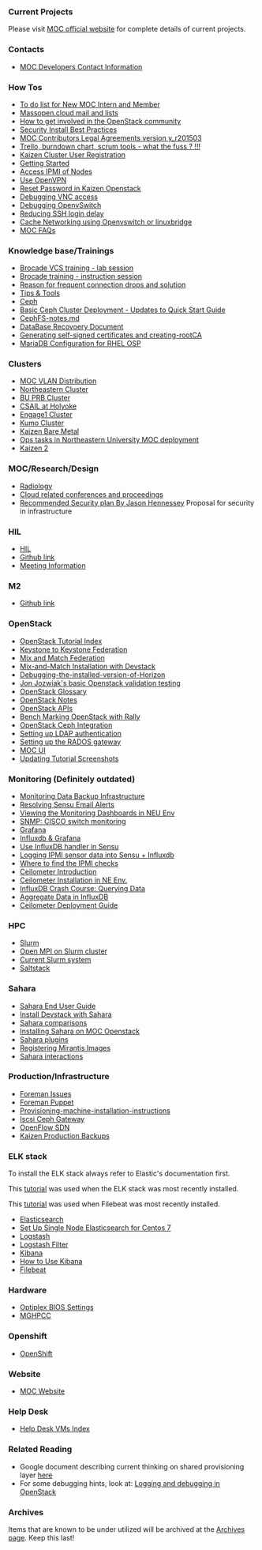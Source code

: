 ### Current Projects
Please visit [MOC official website](https://massopen.cloud)
for complete details of current projects.

### Contacts
 -  [MOC Developers Contact Information](contacts/MOC-Developers-Contact-Information.html)

### How Tos
 -  [To do list for New MOC Intern and Member](how-tos/To-do-list-for-New-MOC-Intern-and-Member.html)
 -  [Massopen.cloud mail and lists](how-tos/Massopen.cloud-mail-and-lists.html)
 -  [How to get involved in the OpenStack community](how-tos/How-to-Get-Involved-in-the-OpenStack-Community.html)
 -  [Security Install Best Practices](how-tos/Security-Install-Best-Practices.html)
 -  [MOC Contributors Legal Agreements version y_r201503](https://drive.google.com/folderview?id=0B3HZEpE-A8qadWVpY2piSjdYdXc&usp=sharing)
 -  [Trello, burndown chart, scrum tools - what the fuss ? !!!](how-tos/Trello.html)
 -  [Kaizen Cluster User Registration](how-tos/Kaizen-Cluster-User-Registration.html)
 -  [Getting Started](how-tos/Getting-started.html)
 -  [Access IPMI of Nodes](how-tos/Access-IPMI-of-nodes.html)
 -  [Use OpenVPN](how-tos/Use-OpenVPN.html)
 -  [Reset Password in Kaizen Openstack](how-tos/Reset-Password-in-Kaizen-Openstack.html)
 -  [Debugging VNC access](how-tos/Debugging-VNC-access.html)
 -  [Debugging OpenvSwitch](how-tos/Debugging-openvswitch.html)
 -  [Reducing SSH login delay](how-tos/Reducing-SSH-login-delay.html)
 -  [Cache Networking using Openvswitch or linuxbridge](how-tos/cache-networking-using-openvswitch-or-bridge.html)
 -  [MOC FAQs](how-tos/MOC-frequently-asked-questions.html)

### Knowledge base/Trainings
 -  [Brocade  VCS training - lab session](_static/pdf/VCS_Lab.pptx.pdf)
 -  [Brocade training - instruction session](_static/pdf/VCS_Training_01.pdf)
 -  [Reason for frequent connection drops and solution](trainings/frequent-connection-drops-to-instances.html)
 -  [Tips & Tools](trainings/Tips-and-Tools.html)
 -  [Ceph](trainings/Ceph.html)
 -  [Basic Ceph Cluster Deployment - Updates to Quick Start Guide](trainings/Basic-Ceph-Cluster-Deployment-Changes-Updates-to-Quick-Start-Guide.html)
 -  [CephFS-notes.md](trainings/CephFS-notes.html)
 -  [DataBase Recovoery Document](trainings/DataBase-Recovoery-Document.html)
 -  [Generating self-signed certificates and creating-rootCA](trainings/Generating-self-signed-certificates-and-creating-rootCA.html)
 -  [MariaDB Configuration for RHEL OSP](trainings/Maria-DB-Configuration-for-RHEL-OSP.html)

### Clusters
 -  [MOC VLAN Distribution](clusters/MOC-VLAN-Distribution.html)
 -  [Northeastern Cluster](clusters/kaizen/Northeastern-Cluster.html)
 -  [BU PRB Cluster](clusters/prb/BU-PRB-Cluster.html)
 -  [CSAIL at Holyoke](clusters/CSAIL-at-Holyoke.html)
 -  [Engage1 Cluster](clusters/engage1/Engage1-Cluster.html)
 -  [Kumo Cluster](clusters/kumo/Kumo-Cluster.html)
 -  [Kaizen Bare Metal](clusters/kaizen/Kaizen-Bare-Metal.html)
 -  [Ops tasks in Northeastern University MOC deployment](clusters/kaizen/Ops-tasks-in-Northeastern-University-MOC-deployment.html)
 -  [Kaizen 2](clusters/kaizen2/Kaizen-2.html)

### MOC/Research/Design
 -  [Radiology](research/Radiology.html)
 -  [Cloud related conferences and proceedings](research/Cloud-related-Conferences-and-proceedings.html)
 -  [Recommended Security plan By Jason Hennessey](research/Recommended-Security-plan-By-Jason-Hennessey.html) Proposal for security in infrastructure

### HIL
 -  [HIL](hil/HaaS.md)
 -  [Github link](https://github.com/CCI-MOC/hil)
 -  [Meeting Information](hil/HIL-Meeting-Information.html)

### M2
 -  [Github link](https://github.com/CCI-MOC/m2)

### OpenStack
 -  [OpenStack Tutorial Index](openstack/OpenStack-Tutorial-Index.html)
 -  [Keystone to Keystone Federation](openstack/Keystone-to-Keystone-Federation.html)
 -  [Mix and Match Federation](openstack/Mix-and-Match-Federation.html)
 -  [Mix-and-Match Installation with Devstack](openstack/Mix-and-Match-Installation-with-Devstack.md)
 -  [Debugging-the-installed-version-of-Horizon](openstack/Debugging-the-installed-version-of-Horizon.html)
 -  [Jon Jozwiak's basic Openstack validation testing](openstack/Jon-Jozwiak-basic-Openstack-validation-testing.html)
 -  [OpenStack Glossary](openstack/OpenStack-Glossary.html)
 -  [OpenStack Notes](openstack/OpenStack-Notes.html)
 -  [OpenStack APIs](openstack/OpenStack-APIs.html)
 -  [Bench Marking OpenStack with Rally](openstack/Benchmarking-Openstack-with-Rally.html)
 -  [OpenStack Ceph Integration](openstack/OpenStack-Ceph-Integration.html)
 -  [Setting up LDAP authentication](openstack/Setting-up-LDAP-authentication.html)
 -  [Setting up the RADOS gateway](openstack/Setting-up-the-RADOS-gateway.html)
 -  [MOC UI](openstack/UI.html)
 -  [Updating Tutorial Screenshots](openstack/Updating-Tutorial-Screenshots.html)

### Monitoring (Definitely outdated)
 -  [Monitoring Data Backup Infrastructure](monitoring/Monitoring-data-backup-infrastructure.html)
 -  [Resolving Sensu Email Alerts](monitoring/Email-Alerting-in-Sensu.html)
 -  [Viewing the Monitoring Dashboards in NEU Env](monitoring/Viewing-the-Monitoring-Dashboards-in-NEU-Env.html)
 -  [SNMP: CISCO switch monitoring](monitoring/SNMP-CISCO-switch-monitoring.html)
 -  [Grafana](monitoring/Grafana.html)
 -  [Influxdb & Grafana](monitoring/Influx-Grafana.html)
 -  [Use InfluxDB handler in Sensu](monitoring/Use-InfluxDB-handler-in-Sensu.html)
 -  [Logging IPMI sensor data into Sensu + Influxdb](monitoring/Logging-IPMI-sensor-data-into-Sensu-Influxdb.html)
 -  [Where to find the IPMI checks](monitoring/Where-to-find-the-IPMI-checks.html)
 -  [Ceilometer Introduction](monitoring/Ceilometer-Introduction.html)
 -  [Ceilometer Installation in NE Env.](monitoring/Ceilometer-Installation-in-NE-Env.html)
 -  [InfluxDB Crash Course: Querying Data](monitoring/InfluxDB-Crash-Course-Querying-Data.html)
 -  [Aggregate Data in InfluxDB](monitoring/Aggregate-Data-in-InfluxDB.html)
 -  [Ceilometer Deployment Guide](monitoring/Ceilometer-Deployment-Guide.html)

### HPC
 -  [Slurm](hpc/Slurm.html)
 -  [Open MPI on Slurm cluster](hpc/Open-MPI-on-Slurm-Cluster.html)
 -  [Current Slurm system](hpc/Current-Slurm-deployment-system.html)
 -  [Saltstack](hpc/Salt.html)

### Sahara
 -  [Sahara End User Guide](sahara/Sahara-End-User-Guide.html)
 -  [Install Devstack with Sahara](sahara/Install-Devstack-with-Sahara.html)
 -  [Sahara comparisons](sahara/Sahara-comparisons.html)
 -  [Installing Sahara on MOC Openstack](sahara/Installing-Sahara-on-MOC-Openstack.html)
 -  [Sahara plugins](sahara/Sahara-plugins.html)
 -  [Registering Mirantis Images](sahara/Registering-Mirantis-Images.html)
 -  [Sahara interactions](sahara/Sahara-interactions.html)

### Production/Infrastructure
 -  [Foreman Issues](infrastructure/Foreman.html)
 -  [Foreman Puppet](infrastructure/Foreman-Puppet.html)
 -  [Provisioning-machine-installation-instructions](infrastructure/Provisioning-machine-installation-instructions.html)
 -  [Iscsi Ceph Gateway](infrastructure/Iscsi-ceph-gateway.html)
 -  [OpenFlow SDN](infrastructure/OpenFlow-SDN.html)
 -  [Kaizen Production Backups](infrastructure/Kaizen-Production-Backups.html)

### ELK stack
To install the ELK stack always refer to Elastic's documentation first.

This [tutorial](https://www.elastic.co/guide/en/beats/libbeat/current/getting-started.html#getting-started)
was used when the ELK stack was most recently installed.

This [tutorial](https://www.elastic.co/guide/en/beats/filebeat/current/filebeat-getting-started.html) was used when Filebeat was most recently installed.
 -  [Elasticsearch](elk/Elasticsearch.html)
 -  [Set Up Single Node Elasticsearch for Centos 7](elk/Set-Up-Single-Node-Elasticsearch-for-CentOS-7.html)
 -  [Logstash](elk/Logstash.html)
 -  [Logstash Filter](elk/Logstash-Filter.html)
 -  [Kibana](elk/Kibana.html)
 -  [How to Use Kibana](elk/How-to-Use-Production-Kibana.html)
 -  [Filebeat](elk/Filebeat.html)

### Hardware
 -  [Optiplex BIOS Settings](hardware/Optiplex-BIOS-Settings.html)
 -  [MGHPCC](hardware/MGHPCC.html)

### Openshift
 -  [OpenShift](openshift/OpenShift.html)

### Website
 -  [MOC Website](website/MOC-Website.html)

### Help Desk
 -  [Help Desk VMs Index](helpdesk/Helpdesk-VMs-Index.html)

### Related Reading
 -  Google document describing current thinking on shared provisioning layer [here](https://docs.google.com/document/d/110avjh50FpwprMdMb_z2LS8n2TjUsh2xbSqHm3qAAOw/edit?usp=sharing)
 -  For some debugging hints, look at: [Logging and debugging in OpenStack](http://vmartinezdelacruz.com/logging-and-debugging-in-openstack/)

### Archives
Items that are known to be under utilized will be archived at the [Archives page](Archives-page.html).
Keep this last!
